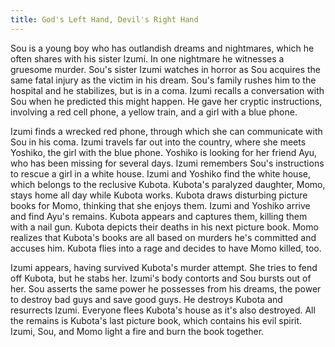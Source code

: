 ```yaml
---
title: God's Left Hand, Devil's Right Hand
---
```


Sou is a young boy who has outlandish dreams and nightmares, which he often
shares with his sister Izumi. In one nightmare he witnesses a gruesome murder.
Sou's sister Izumi watches in horror as Sou acquires the same fatal injury as
the victim in his dream. Sou's family rushes him to the hospital and he
stabilizes, but is in a coma. Izumi recalls a conversation with Sou when he
predicted this might happen. He gave her cryptic instructions, involving a red
cell phone, a yellow train, and a girl with a blue phone.

Izumi finds a wrecked red phone, through which she can communicate with Sou in
his coma. Izumi travels far out into the country, where she meets Yoshiko, the
girl with the blue phone. Yoshiko is looking for her friend Ayu, who has been
missing for several days. Izumi remembers Sou's instructions to rescue a girl in
a white house. Izumi and Yoshiko find the white house, which belongs to the
reclusive Kubota. Kubota's paralyzed daughter, Momo, stays home all day while
Kubota works. Kubota draws disturbing picture books for Momo, thinking that she
enjoys them. Izumi and Yoshiko arrive and find Ayu's remains. Kubota appears and
captures them, killing them with a nail gun. Kubota depicts their deaths in his
next picture book. Momo realizes that Kubota's books are all based on murders
he's committed and accuses him. Kubota flies into a rage and decides to have
Momo killed, too.

Izumi appears, having survived Kubota's murder attempt. She tries to fend off
Kubota, but he stabs her. Izumi's body contorts and Sou bursts out of her. Sou
asserts the same power he possesses from his dreams, the power to destroy bad
guys and save good guys. He destroys Kubota and resurrects Izumi. Everyone flees
Kubota's house as it's also destroyed. All the remains is Kubota's last picture
book, which contains his evil spirit. Izumi, Sou, and Momo light a fire and burn
the book together.

